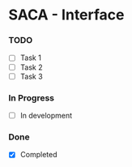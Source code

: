 # SACA - Interface

### TODO

- [ ] Task 1
- [ ] Task 2
- [ ] Task 3

### In Progress

- [ ] In development

### Done

- [x] Completed